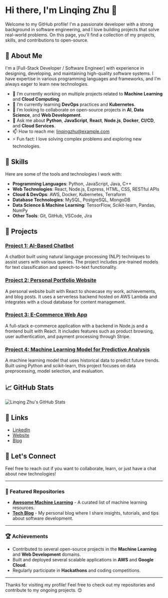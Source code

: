# Hi there, I'm Linqing Zhu 👋

Welcome to my GitHub profile! I'm a passionate developer with a strong background in software engineering, and I love building projects that solve real-world problems. On this page, you'll find a collection of my projects, skills, and contributions to open-source.

## 🌟 About Me

I'm a [Full-Stack Developer / Software Engineer] with experience in designing, developing, and maintaining high-quality software systems. I have expertise in various programming languages and frameworks, and I’m always eager to learn new technologies.

- 🔭 I’m currently working on multiple projects related to **Machine Learning** and **Cloud Computing**.
- 🌱 I’m currently learning **DevOps** practices and **Kubernetes**.
- 👯 I’m looking to collaborate on open-source projects in **AI**, **Data Science**, and **Web Development**.
- 💬 Ask me about **Python**, **JavaScript**, **React**, **Node.js**, **Docker**, **CI/CD**, and **Cloud Services**.
- 📫 How to reach me: [linqingzhu@example.com](mailto:linqingzhu@example.com)
- ⚡ Fun fact: I love solving complex problems and exploring new technologies.

## 🧰 Skills

Here are some of the tools and technologies I work with:

- **Programming Languages**: Python, JavaScript, Java, C++
- **Web Technologies**: React, Node.js, Express, HTML, CSS, RESTful APIs
- **Cloud & DevOps**: AWS, Docker, Kubernetes, Terraform
- **Database Technologies**: MySQL, PostgreSQL, MongoDB
- **Data Science & Machine Learning**: TensorFlow, Scikit-learn, Pandas, NumPy
- **Other Tools**: Git, GitHub, VSCode, Jira

## 🚀 Projects

### [Project 1: AI-Based Chatbot](https://github.com/linqingzhu/ai-chatbot)
A chatbot built using natural language processing (NLP) techniques to assist users with various queries. The project includes pre-trained models for text classification and speech-to-text functionality.

### [Project 2: Personal Portfolio Website](https://github.com/linqingzhu/portfolio)
A personal website built with React to showcase my work, achievements, and blog posts. It uses a serverless backend hosted on AWS Lambda and integrates with a cloud database for content management.

### [Project 3: E-Commerce Web App](https://github.com/linqingzhu/ecommerce-app)
A full-stack e-commerce application with a backend in Node.js and a frontend built with React. It includes features such as product browsing, user authentication, and payment processing through Stripe.

### [Project 4: Machine Learning Model for Predictive Analysis](https://github.com/linqingzhu/ml-predictive-analysis)
A machine learning model that uses historical data to predict future trends. Built using Python and scikit-learn, this project focuses on data preprocessing, model selection, and evaluation.

## 📈 GitHub Stats

![Linqing Zhu's GitHub Stats](https://github-readme-stats.vercel.app/api?username=linqingzhu&show_icons=true&hide_title=true&hide=prs&count_private=true&theme=dark)

## 🔗 Links

- [LinkedIn](https://www.linkedin.com/in/linqingzhu/)
- [Website](https://www.linqingzhu.com)
- [Blog](https://www.linqingzhu.com/blog)

## 🤝 Let's Connect

Feel free to reach out if you want to collaborate, learn, or just have a chat about new technologies!

---

### 📌 Featured Repositories

- [**Awesome Machine Learning**](https://github.com/linqingzhu/awesome-machine-learning) - A curated list of machine learning resources.
- [**Tech Blog**](https://github.com/linqingzhu/tech-blog) - My personal blog where I share insights, tutorials, and tips about software development.

---

### 🏆 Achievements

- Contributed to several open-source projects in the **Machine Learning** and **Web Development** domains.
- Built and deployed several scalable applications in **AWS** and **Google Cloud**.
- Regularly participate in **Hackathons** and coding competitions.

---

Thanks for visiting my profile! Feel free to check out my repositories and contribute to my ongoing projects. 😊
